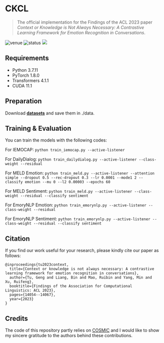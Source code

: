 # CKCL

> The official implementation for the Findings of the ACL 2023 paper *Context or Knowledge is Not Always Necessary: A Contrastive Learning Framework for Emotion Recognition in Conversations*.

<img src="https://img.shields.io/badge/Venue-ACL--23-blue" alt="venue"/> <img src="https://img.shields.io/badge/Status-Accepted-success" alt="status"/> <img src="https://img.shields.io/badge/Issues-Welcome-red">

## Requirements
* Python 3.7.11
* PyTorch 1.8.0
* Transformers 4.1.1
* CUDA 11.1

## Preparation
Download [**datasets**](https://drive.google.com/file/d/1I47mbbHSc2vkNXZs_NjRng-7cglqDdSd/view?usp=drive_link) and save them in ./data.

## Training & Evaluation
You can train the models with the following codes:

For IEMOCAP: ```python train_iemocap.py --active-listener```

For DailyDialog: ```python train_dailydialog.py --active-listener --class-weight --residual```

For MELD Emotion: ```python train_meld.py --active-listener --attention simple --dropout 0.5 --rec-dropout 0.3 --lr 0.0001 --mode1 2 --classify emotion --mu 0 --l2 0.00003 --epochs 60```

For MELD Sentiment: ```python train_meld.py --active-listener --class-weight --residual --classify sentiment```

For EmoryNLP Emotion: ```python train_emorynlp.py --active-listener --class-weight --residual```

For EmoryNLP Sentiment: ```python train_emorynlp.py --active-listener --class-weight --residual --classify sentiment```

## Citation
If you find our work useful for your research, please kindly cite our paper as follows:

```
@inproceedings{tu2023context,
  title={Context or knowledge is not always necessary: A contrastive learning framework for emotion recognition in conversations},
  author={Tu, Geng and Liang, Bin and Mao, Ruibin and Yang, Min and Xu, Ruifeng},
  booktitle={Findings of the Association for Computational Linguistics: ACL 2023},
  pages={14054--14067},
  year={2023}
}
```

## Credits
The code of this repository partly relies on [COSMIC](https://github.com/declare-lab/conv-emotion/tree/master/COSMIC) and I would like to show my sincere gratitude to the authors behind these contributions.

